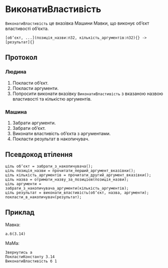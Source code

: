 # ВиконатиВластивість

`ВиконатиВластивість` <keyword>це</keyword> вказівка <subject>Машини Мавки</subject>, що виконує обʼєкт властивості
обʼєкта.

```
[обʼєкт, ...](позиція_назви:п32, кількість_аргументів:п32){} -> [результат]{}
```

## Протокол

### Людина

1. Покласти обʼєкт.
2. Покласти аргументи.
3. Попросити виконати вказівку `ВиконатиВластивість` з вказаною назвою властивості та кількістю аргументів.

### Машина

1. Забрати аргументи.
2. Забрати обʼєкт.
3. Виконати властивість обʼєкта з аргументами.
4. Покласти результат в накопичувач.

## Псевдокод втілення

```ціль
ціль обʼєкт = забрати_з_накопичувача();
ціль позиція_назви = прочитати_перший_аргумент_вказівки();
ціль кількість_аргументів = прочитати_другий_аргумент_вказівки();
ціль назва = отримати_назву_за_позицією(позиція_назви);
ціль аргументи = забрати_з_накопичувача_аргументи(кількість_аргументів);
ціль результат = виконати_властивість(обʼєкт, назва, аргументи);
покласти_в_накопичувач(результат);
```

## Приклад

<subject>Мавка</subject>:

```мавка
а.б(3.14)
```

<subject>МаМа</subject>:

```мама
Звернутись а
ПокластиКонстанту 3.14
ВиконатиВластивість б 1
```